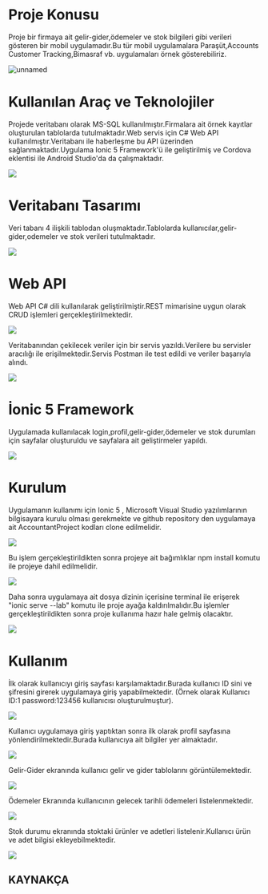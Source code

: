 # Proje Konusu

Proje bir firmaya ait gelir-gider,ödemeler ve stok bilgileri gibi verileri gösteren bir mobil uygulamadır.Bu tür mobil uygulamalara Paraşüt,Accounts Customer Tracking,Bimasraf  vb. uygulamaları örnek gösterebiliriz.

![unnamed](https://play-lh.googleusercontent.com/totlcxNIPFXVi-gmqM6h7AK9nohaqFtBpQD0Uyy3lO4paisQ2s_qsIbSZ8bgoPNYYUc=w1536-h722-rw)

# Kullanılan Araç ve Teknolojiler

Projede veritabanı olarak MS-SQL kullanılmıştır.Firmalara ait örnek kayıtlar  oluşturulan tablolarda tutulmaktadır.Web servis için C# Web API kullanılmıştır.Veritabanı ile haberleşme bu API üzerinden sağlanmaktadır.Uygulama Ionic 5 Framework'ü ile  geliştirilmiş ve Cordova eklentisi ile Android Studio'da da çalışmaktadır.



![](https://i.ibb.co/MDFPQvM/GE.png)



# Veritabanı Tasarımı

Veri tabanı 4 ilişkili tablodan oluşmaktadır.Tablolarda kullanıcılar,gelir-gider,odemeler ve stok verileri tutulmaktadır.

![](https://i.ibb.co/mBBSrDf/ezgif-com-gif-maker.gif)



# Web API 

Web API  C# dili kullanılarak geliştirilmiştir.REST mimarisine uygun olarak CRUD işlemleri gerçekleştirilmektedir.



![](https://i.ibb.co/Cb8cTYF/ezgif-com-gif-maker2.gif)



Veritabanından çekilecek veriler için bir servis yazıldı.Verilere bu servisler aracılığı ile erişilmektedir.Servis Postman ile test edildi ve veriler başarıyla  alındı.

![](https://i.ibb.co/qkxqpFP/11.png) 



# İonic 5 Framework

Uygulamada kullanılacak  login,profil,gelir-gider,ödemeler ve stok durumları için sayfalar oluşturuldu ve sayfalara ait geliştirmeler yapıldı.

![](https://i.ibb.co/BzNbw5g/F-RMAB-LG.png)



# Kurulum 

Uygulamanın kullanımı için Ionic 5 , Microsoft Visual Studio yazılımlarının bilgisayara kurulu olması gerekmekte ve github repository den uygulamaya ait AccountantProject kodları clone edilmelidir.

![](https://i.ibb.co/HGJVQGv/clone.png)

Bu işlem gerçekleştirildikten sonra projeye ait bağımlıklar npm install komutu ile projeye dahil edilmelidir.

![](https://i.ibb.co/k4zSK1J/111.png)

Daha sonra uygulamaya ait dosya dizinin içerisine terminal ile erişerek  "ionic serve --lab" komutu ile proje ayağa kaldırılmalıdır.Bu işlemler gerçekleştirildikten  sonra proje kullanıma hazır hale gelmiş olacaktır.

![](https://i.ibb.co/HpW35Hr/ion.png)



# Kullanım

İlk olarak kullanıcıyı giriş sayfası karşılamaktadır.Burada kullanıcı ID sini ve şifresini girerek uygulamaya giriş yapabilmektedir.  (Örnek olarak Kullanıcı ID:1 password:123456 kullanıcısı oluşturulmuştur).

![](https://i.ibb.co/bF1TnSJ/Giri.png)



Kullanıcı uygulamaya giriş yaptıktan sonra ilk olarak profil sayfasına yönlendirilmektedir.Burada kullanıcıya ait bilgiler yer almaktadır.

![](https://i.ibb.co/Dk8hRFg/Giri-Ekran.png)



Gelir-Gider ekranında kullanıcı gelir ve gider tablolarını görüntülemektedir.

![](https://i.ibb.co/zPr8rQH/Gelirgider.png)



Ödemeler Ekranında kullanıcının  gelecek tarihli ödemeleri listelenmektedir.

![](https://i.ibb.co/Y3KHjqC/odemeler.png)



Stok durumu ekranında stoktaki ürünler ve adetleri listelenir.Kullanıcı ürün ve adet bilgisi ekleyebilmektedir.

![](https://i.ibb.co/NTp1vYk/stokdurumu.png)





## KAYNAKÇA
[1]: https://play-lh.googleusercontent.com/totlcxNIPFXVi-gmqM6h7AK9nohaqFtBpQD0Uyy3lO4paisQ2s_qsIbSZ8bgoPNYYUc=w1536-h722-rwhttps://play-lh.googleusercontent.com/tot
[2]: https://medium.com/@bus/npm-c08c9610df2 
[3]: https://angular.io/tutorial 
[4]: https://www.tutorialspoint.com/typescript/index.htm 

